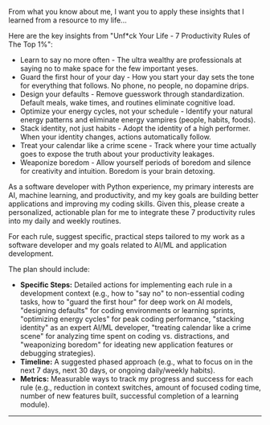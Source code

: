 From what you know about me, I want you to apply these insights that I learned from a resource to my life...

Here are the key insights from "Unf*ck Your Life - 7 Productivity Rules of The Top 1%":
*   Learn to say no more often - The ultra wealthy are professionals at saying no to make space for the few important yeses.
*   Guard the first hour of your day - How you start your day sets the tone for everything that follows. No phone, no people, no dopamine drips.
*   Design your defaults - Remove guesswork through standardization. Default meals, wake times, and routines eliminate cognitive load.
*   Optimize your energy cycles, not your schedule - Identify your natural energy patterns and eliminate energy vampires (people, habits, foods).
*   Stack identity, not just habits - Adopt the identity of a high performer. When your identity changes, actions automatically follow.
*   Treat your calendar like a crime scene - Track where your time actually goes to expose the truth about your productivity leakages.
*   Weaponize boredom - Allow yourself periods of boredom and silence for creativity and intuition. Boredom is your brain detoxing.

As a software developer with Python experience, my primary interests are AI, machine learning, and productivity, and my key goals are building better applications and improving my coding skills. Given this, please create a personalized, actionable plan for me to integrate these 7 productivity rules into my daily and weekly routines.

For each rule, suggest specific, practical steps tailored to my work as a software developer and my goals related to AI/ML and application development.

The plan should include:
*   **Specific Steps:** Detailed actions for implementing each rule in a development context (e.g., how to "say no" to non-essential coding tasks, how to "guard the first hour" for deep work on AI models, "designing defaults" for coding environments or learning sprints, "optimizing energy cycles" for peak coding performance, "stacking identity" as an expert AI/ML developer, "treating calendar like a crime scene" for analyzing time spent on coding vs. distractions, and "weaponizing boredom" for ideating new application features or debugging strategies).
*   **Timeline:** A suggested phased approach (e.g., what to focus on in the next 7 days, next 30 days, or ongoing daily/weekly habits).
*   **Metrics:** Measurable ways to track my progress and success for each rule (e.g., reduction in context switches, amount of focused coding time, number of new features built, successful completion of a learning module).

----